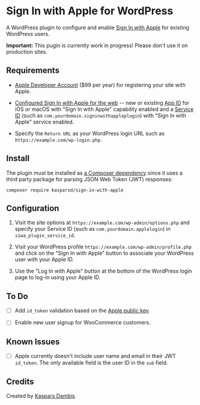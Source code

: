 # Sign In with Apple for WordPress

A WordPress plugin to configure and enable [Sign In with Apple](https://developer.apple.com/sign-in-with-apple/) for existing WordPress users.

**Important:** This pugin is currently work in progress! Please don't use it on production sites.


## Requirements

- [Apple Developer Account](https://developer.apple.com/programs/enroll/) ($99 per year) for registering your site with Apple.

- [Configured Sign In with Apple for the web](https://help.apple.com/developer-account/#/dev1c0e25352) -- new or existing [App ID](https://developer.apple.com/account/resources/identifiers/list/bundleId) for iOS _or_ macOS with "Sign In with Apple" capability enabled and a [Service ID](https://developer.apple.com/account/resources/identifiers/list/serviceId) (such as `com.yourdomain.signinwithappleplugin`) with "Sign In with Apple" service enabled.

- Specify the `Return URL` as your WordPress login URL such as `https://example.com/wp-login.php`.


## Install

The plugin must be installed as [a Composer dependency](https://packagist.org/packages/kasparsd/sign-in-with-apple) since it uses a third party package for parsing JSON Web Token (JWT) responses:

	composer require kasparsd/sign-in-with-apple


## Configuration

1. Visit the site options at `https://example.com/wp-admin/options.php` and specify your Service ID (such as `com.yourdomain.applelogin`) in `siwa_plugin_service_id`.

2. Visit your WordPress profile `https://example.com/wp-admin/profile.php` and click on the "Sign In with Apple" button to associate your WordPress user with your Apple ID.

3. Use the "Log In with Apple" button at the bottom of the WordPress login page to log-in using your Apple ID.


## To Do

- [ ] Add `id_token` validation based on the [Apple public key](https://developer.apple.com/documentation/signinwithapplerestapi/fetch_apple_s_public_key_for_verifying_token_signature).

- [ ] Enable new user signup for WooCommerce customers.


## Known Issues

- [ ] Apple currently doesn't include user name and email in their JWT `id_token`. The only available field is the user ID in the `sub` field.


## Credits

Created by [Kaspars Dambis](https://kaspars.net).
